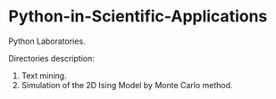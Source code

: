 # Python-in-Scientific-Applications
Python Laboratories.

Directories description:

1. Text mining.
2. Simulation of the 2D Ising Model by Monte Carlo method.
